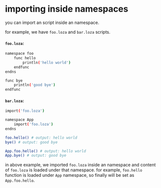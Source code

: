 # importing inside namespaces
you can import an script inside an namespace.

for example, we have `foo.loza` and `bar.loza` scripts.

#### `foo.loza`:

```bash
namespace foo
    func hello
        println('hello world')
    endfunc
endns

func bye
    println('good bye')
endfunc
```

#### `bar.loza`:

```bash
import('foo.loza')

namespace App
    import('foo.loza')
endns

foo.hello() # output: hello world
bye() # output: good bye

App.foo.hello() # output: hello world
App.bye() # output: good bye
```

in above example, we imported `foo.loza` inside an namespace and content of `foo.loza` is loaded under that namespace. for example, `foo.hello` function is loaded under `App` namespace, so finally will be set as `App.foo.hello`.
